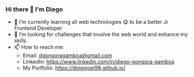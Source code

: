 ### Hi there 👋 I'm Diego

<!--- 🔭 I’m currently working on ...-->
<!--- 🤔 I’m looking for help with ...-->
<!--- 💬 Ask me about ... 👯 I'm -->
- 🌱 I’m currently learning all web technologies 😋 to be a better Jr Frontend Developer
- 🔎 I’m looking for challenges that involve the web world and enhance my skills
- 📫 How to reach me:
  - Email: dgongoragamboa@gmail.com
  - LinkedIn: https://www.linkedin.com/in/diego-gongora-gamboa
  - My Portfolio: https://diegojoel98.github.io/
<!--- 😄 Pronouns: ...-->
<!--- ⚡ Fun fact: ...-->

